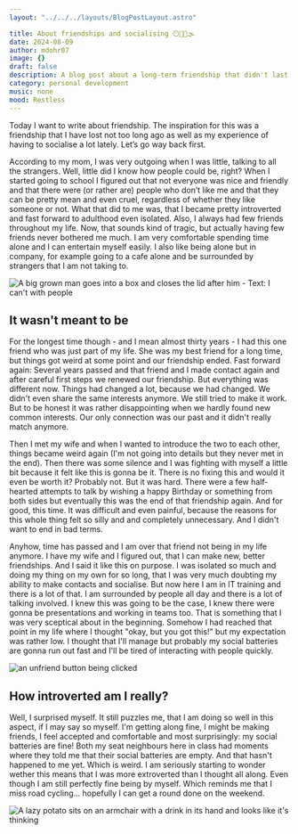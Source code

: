 ```yaml
---
layout: "../../../layouts/BlogPostLayout.astro"

title: About friendships and socialising 😶😶‍🌫️🌫️
date: 2024-08-09
author: mdohr07
image: {}
draft: false
description: A blog post about a long-term friendship that didn't last and my new found social skills
category: personal development
music: none
mood: Restless
---
```


Today I want to write about friendship. The inspiration for this was a friendship that I have lost not too long ago as well as my experience of having to socialise a lot lately.
Let’s go way back first. 

According to my mom, I was very outgoing when I was little, talking to all the strangers. Well, little did I know how people could be, right? When I started going to school I figured out that not everyone was nice and friendly and that there were (or rather are) people who don’t like me and that they can be pretty mean and even cruel, regardless of whether they like someone or not. What that did to me was, that I became pretty introverted and fast forward to adulthood even isolated. Also, I always had few friends throughout my life.
Now, that sounds kind of tragic, but actually having few friends never bothered me much. I am very comfortable spending time alone and I can entertain myself easily. I also like being alone but in company, for example going to a cafe alone and be surrounded by strangers that I am not taking to.

<img src="https://i.giphy.com/w6KSZzKkyOcWuuGdLg.webp" alt="A big grown man goes into a box and closes the lid after him - Text: I can't with people">

## It wasn't meant to be
For the longest time though - and I mean almost thirty years - I had this one friend who was just part of my life. She was my best friend for a long time, but things got weird at some point and our friendship ended.
Fast forward again: Several years passed and that friend and I made contact again and after careful first steps we renewed our friendship.
But everything was different now. Things had changed a lot, because we had changed. We didn't even share the same interests anymore. We still tried to make it work. But to be honest it was rather disappointing when we hardly found new common interests. Our only connection was our past and it didn't really match anymore.

Then I met my wife and when I wanted to introduce the two to each other, things became weird again (I'm not going into details but they never met in the end). Then there was some silence and I was fighting with myself a little bit because it felt like this is gonna be it. There is no fixing this and would it even be worth it? Probably not. But it was hard.
There were a few half-hearted attempts to talk by wishing a happy Birthday or something from both sides but eventually this was the end of that friendship again. And for good, this time. It was difficult and even painful, because the reasons for this whole thing felt so silly and and completely unnecessary. And I didn't want to end in bad terms.

Anyhow, time has passed and I am over that friend not being in my life anymore. I have my wife and I figured out, that I can make new, better friendships. And I said it like this on purpose. I was isolated so much and doing my thing on my own for so long, that I was very much doubting my ability to make contacts and socialise. 
But now here I am in IT training and there is a lot of that. I am surrounded by people all day and there is a lot of talking involved. I knew this was going to be the case, I knew there were gonna be presentations and working in teams too. That is something that I was very sceptical about in the beginning. Somehow I had reached that point in my life where I thought "okay, but you got this!" but my expectation was rather low. I thought that I'll manage but probably my social batteries are gonna run out fast and I'll be tired of interacting with people quickly.

<img src="https://media2.giphy.com/media/v1.Y2lkPTc5MGI3NjExaHBqemI1eWI2Zjc2ZnhnN2FubDZrY3JreW91NW5wcTRtZWFqZXozMCZlcD12MV9pbnRlcm5hbF9naWZfYnlfaWQmY3Q9Zw/LdnljOZPgqyXu/giphy.webp" alt="an unfriend button being clicked">

## How introverted am I really?
Well, I surprised myself. It still puzzles me, that I am doing so well in this aspect, if I may say so myself. I'm getting along fine, I might be making friends, I feel accepted and comfortable and most surprisingly: my social batteries are fine! Both my seat neighbours here in class had moments where they told me that their social batteries are empty. And that hasn't happened to me yet. Which is weird. I am seriously starting to wonder wether this means that I was more extroverted than I thought all along. Even though I am still perfectly fine being by myself. Which reminds me that I miss road cycling... hopefully I can get a round done on the weekend.

<img src="https://i.giphy.com/UsSqh1tDV8rVUZCJF3.webp" alt="A lazy potato sits on an armchair with a drink in its hand and looks like it's thinking">


